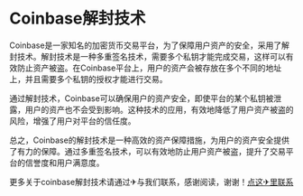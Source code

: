 # Coinbase解封技术

Coinbase是一家知名的加密货币交易平台，为了保障用户资产的安全，采用了解封技术。解封技术是一种多重签名技术，需要多个私钥才能完成交易，这样可以有效防止资产被盗。在Coinbase平台上，用户的资产会被存放在多个不同的地址上，并且需要多个私钥的授权才能进行交易。

通过解封技术，Coinbase可以确保用户的资产安全，即使平台的某个私钥被泄露，用户的资产也不会受到影响。这种技术的应用，有效地降低了用户资产被盗的风险，增强了用户对平台的信任度。

总之，Coinbase的解封技术是一种高效的资产保障措施，为用户的资产安全提供了有力的保障。通过多重签名技术，可以有效地防止用户资产被盗，提升了交易平台的信誉度和用户满意度。

更多关于coinbase解封技术请通过✈与我们联系，感谢阅读，谢谢！[点这✈里联系](https://sms.k02.cc)